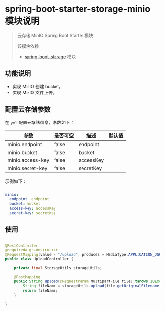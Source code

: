 # spring-boot-starter-storage-minio 模块说明

> 云存储 MinIO Spring Boot Starter 模块
>
> 该模块依赖 
> * [spring-boot-storage](../spring-boot-storage/README.md) 模块

## 功能说明

* 实现 MinIO 创建 bucket。
* 实现 MinIO 文件上传。

## 配置云存储参数

在 `yml` 配置云存储信息，参数如下：

|参数|是否可空|描述|默认值|
|---|---|---|---|
|minio.endpoint|false|endpoint||
|minio.bucket|false|bucket||
|minio.access-key|false|accessKey||
|minio.secret-key|false|secretKey||

示例如下：

```yml

minio:
  endpoint: endpoint
  bucket: bucket
  access-key: accessKey
  secret-key: secretKey

```

## 使用

```java

@RestController
@RequiredArgsConstructor
@RequestMapping(value = "/upload", produces = MediaType.APPLICATION_JSON_VALUE)
public class UploadController {

    private final StorageUtils storageUtils;

    @PostMapping
    public String upload(@RequestParam MultipartFile file) throws IOException {
        String fileName = storageUtils.upload(file.getOriginalFilename(), file.getContentType(), file.getInputStream());
        return fileName;
    }

}

```